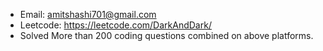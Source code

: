 
- Email: amitshashi701@gmail.com
- Leetcode: https://leetcode.com/DarkAndDark/
- Solved More than 200 coding questions combined on above platforms.
<!---
AmitShashi/AmitShashi is a ✨ special ✨ repository because its `README.md` (this file) appears on your GitHub profile.
You can click the Preview link to take a look at your changes.
--->
